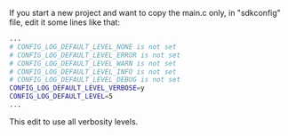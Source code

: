 If you start a new project and want to copy the main.c only, in "sdkconfig" file, edit it some lines like that:

```bash
...
# CONFIG_LOG_DEFAULT_LEVEL_NONE is not set
# CONFIG_LOG_DEFAULT_LEVEL_ERROR is not set
# CONFIG_LOG_DEFAULT_LEVEL_WARN is not set
# CONFIG_LOG_DEFAULT_LEVEL_INFO is not set
# CONFIG_LOG_DEFAULT_LEVEL_DEBUG is not set
CONFIG_LOG_DEFAULT_LEVEL_VERBOSE=y
CONFIG_LOG_DEFAULT_LEVEL=5
...
```
This edit to use all verbosity levels.
